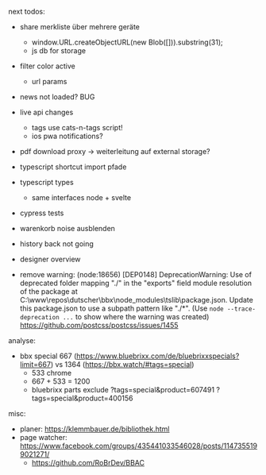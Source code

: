 next todos:
* share merkliste über mehrere geräte
  * window.URL.createObjectURL(new Blob([])).substring(31);
  * js db for storage
* filter color active
  * url params
* news not loaded? BUG
* live api changes
  * tags use cats-n-tags script!
  * ios pwa notifications?
* pdf download proxy -> weiterleitung auf external storage?
* typescript shortcut import pfade
* typescript types
  * same interfaces node + svelte
* cypress tests
* warenkorb noise ausblenden
* history back not going
* designer overview
  
* remove warning:
  (node:18656) [DEP0148] DeprecationWarning: Use of deprecated folder mapping "./" in the "exports" field module resolution of the package at C:\www\repos\dutscher\bbx\node_modules\tslib\package.json.
  Update this package.json to use a subpath pattern like "./*".
  (Use `node --trace-deprecation ...` to show where the warning was created)
  https://github.com/postcss/postcss/issues/1455
  
analyse:
* bbx special 667 (https://www.bluebrixx.com/de/bluebrixxspecials?limit=667) vs 1364 (https://bbx.watch/#tags=special)
  * 533 chrome
  * 667 + 533 = 1200
  * bluebrixx parts exclude 
    ?tags=special&product=607491
    ?tags=special&product=400156
  
misc:
* planer: https://klemmbauer.de/bibliothek.html
* page watcher: https://www.facebook.com/groups/435441033546028/posts/1147355199021271/
  * https://github.com/RoBrDev/BBAC
